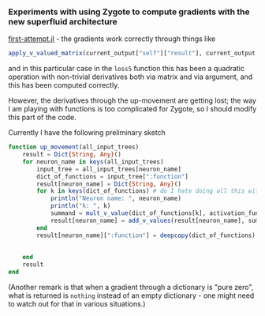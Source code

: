 ### Experiments with using Zygote to compute gradients with the new superfluid architecture

[first-attempt.jl](first-attempt.jl) - the gradients work correctly through things like

```julia
apply_v_valued_matrix(current_output["self"]["result"], current_output, 2)
```

and in this particular case in the `loss5` function this has been a quadratic operation with
non-trivial derivatives both via matrix and via argument, and this has been computed correctly.

However, the derivatives through the up-movement are getting lost; the way I am playing with
functions is too complicated for Zygote, so I should modify this part of the code.

Currently I have the following preliminary sketch

```julia
function up_movement(all_input_trees)
    result = Dict{String, Any}()
    for neuron_name in keys(all_input_trees)
        input_tree = all_input_trees[neuron_name]
        dict_of_functions = input_tree[":function"]
        result[neuron_name] = Dict{String, Any}()
        for k in keys(dict_of_functions) # do I hate doing all this with mutable structures, or what?!
            println("Neuron name: ", neuron_name)
            println("k: ", k)
            summand = mult_v_value(dict_of_functions[k], activation_functions[k](input_tree))
            result[neuron_name] = add_v_values(result[neuron_name], summand)
        end
        result[neuron_name][":function"] = deepcopy(dict_of_functions) # yes, I do hate doing this with mutables
                                                                       # but it is what it is for now
                                                                       # (this order of operations enforces ":function" discipline)
    end
    result
end

```

(Another remark is that when a gradient through a dictionary is "pure zero", what is returned is
`nothing` instead of an empty dictionary - one might need to watch out for that in various situations.) 
